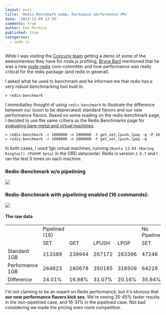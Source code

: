 ```yaml
---
layout: post
title: 'Redis-Benchmark &amp; Rackspace performance VMs'
date: '2013-12-09 12:30'
comments: true
author: Ken Perkins
published: true
categories:
  - node.js
---
```

While I was visiting the [Concurix team](http://www.concurix.com) getting a demo of
some of the awesomeness they have for node.js profiling,
[Bryce Baril](https://github.com/brycebaril) mentioned that he was a new
[node-redis](https://github.com/mranney/node_redis) core-committer and how
performance was really critical for the redis package (and redis in general).

I asked what he used to benchmark and he informed me that redis has a very
robust benchmarking tool built in.

```
> redis-benchmark
```

I immediatley thought of using `redis-benchmark` to illustrate the difference
between our (soon to be deprecated) standard flavors and our new performance
flavors. Based on some reading on the redis-benchmark page, I decided to use
the same critiera as the Redis Benchmarks page for
[evaluating bare-metal and virtual machines](http://redis.io/topics/benchmarks).

<!-- more -->

```
> redis-benchmark -r 1000000 -n 2000000 -t get,set,lpush,lpop -q -P 16
> redis-benchmark -r 1000000 -n 2000000 -t get,set,lpush,lpop -q
```

In both cases, I used 1gb virtual machines, running
`Ubuntu 13.04 (Raring Ringtail) (PVHVM beta)` in the ORD datacenter. Redis is
version `2.6.7` and I ran the test 5 times on each machine.

### Redis-Benchmark w/o pipelining

<img src="{% asset_path 2013-12-02-redis-benchmark-rackspace-performance-vm/redis-benchmark-no-pipelining.png %}">

### Redis-Benchmark with pipelining enabled (16 commands):

<img src="{% asset_path 2013-12-02-redis-benchmark-rackspace-performance-vm/redis-benchmark-with-pipelining.png %}">

#### The raw data

<table class="stats">
 <tr>
  <td></td>
  <td>Pipelined (16)</td>
  <td></td>
  <td></td>
  <td></td>
  <td>No Pipeline</td>
  <td></td>
  <td></td>
  <td></td>
 </tr>
 <tr>
  <td></td>
  <td>SET</td>
  <td>GET</td>
  <td>LPUSH</td>
  <td>LPOP</td>
  <td>SET</td>
  <td>GET</td>
  <td>LPUSH</td>
  <td>LPOP</td>
 </tr>
 <tr>
  <td>Standard 1GB</td>
  <td>213389</td>
  <td>239944</td>
  <td>267172</td>
  <td>263396</td>
  <td>47248</td>
  <td>46276</td>
  <td>51107</td>
  <td>48871</td>
 </tr>
 <tr>
  <td>Performance 1GB</td>
  <td>264623</td>
  <td>280678</td>
  <td>350185</td>
  <td>316509</td>
  <td>64228</td>
  <td>65097</td>
  <td>69382</td>
  <td>70907</td>
 </tr>
 <tr>
  <td>Difference</td>
  <td>24.01%</td>
  <td>16.98%</td>
  <td>31.07%</td>
  <td>20.16%</td>
  <td>35.94%</td>
  <td>40.67%</td>
  <td>35.76%</td>
  <td>45.09%</td>
 </tr>
</table>

I'm not claiming to be an expert on Redis performance, but it's obvious that
**our new performance flavors kick ass**. We're seeing 35-45% faster results
in the non-pipelined case, and 16-31% in the pipelined case. Not bad
considering we made the pricing even more competitive.

